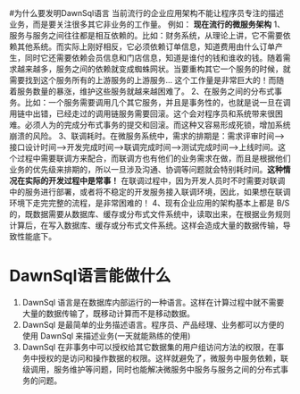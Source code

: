 #为什么要发明DawnSql语言
当前流行的企业应用架构不能让程序员专注的描述业务，而是要关注很多其它非业务的工作量。
例如：
**现在流行的微服务架构**
1、服务与服务之间往往都是相互依赖的。比如：财务系统，从理论上讲，它不需要依赖其他系统。而实际上刚好相反，它必须依赖订单信息，知道费用由什么订单产生，同时它还需要依赖会员信息和门店信息，知道是谁付的钱和谁收的钱。随着需求越来越多，服务之间的依赖就变成蜘蛛网状。当要重构其它一个服务的时候，就需要找到这个服务所有的上游服务的上游服务... 这个工作量是非常巨大的！而随着服务数量的暴涨，维护这些服务就越来越困难了。
2、在服务之间的分布式事务。比如：一个服务需要调用几个其它服务，并且是事务性的，也就是说一旦在调用链中出错，已经走过的调用链服务需要回滚。这个会对程序员和系统带来很困难。必须人为的完成分布式事务的提交和回滚。而这种又容易形成死锁，增加系统崩溃的风险。
3、联调耗时。在微服务系统中，需求的排期是：需求评审时间——>接口设计时间——>开发完成时间——>联调完成时间——>测试完成时间——>上线时间。这个过程中需要联调方来配合，而联调方也有他们的业务需求在做，而且是根据他们业务的优先级来排期的，所以一旦涉及沟通、协调等问题就会特别耗时间。**这种情况在实际的开发过程中是常事！** 在联调过程中，因为开发人员时不时需要对联调中的服务进行部署，或者将不稳定的开发服务接入联调环境，因此，如果想在联调环境下走完完整的流程，是非常困难的！
4、现有企业应用的架构基本上都是 B/S 的，既数据需要从数据库、缓存或分布式文件系统中，读取出来，在根据业务规则计算后，在写入数据库、缓存或分布式文件系统。这样会造成大量的数据传输，导致性能底下。

# DawnSql语言能做什么
1. DawnSql 语言是在数据库内部运行的一种语言。这样在计算过程中就不需要大量的数据传输了，既移动计算而不是移动数据。
2. DawnSql 是最简单的业务描述语言。程序员、产品经理、业务都可以方便的使用 DawnSql 来描述业务(一天就能熟练的使用)
3. DawnSql 在非事务中可以授权给其它数据集的用户组访问方法的权限，在事务中授权的是访问和操作数据的权限。这样就避免了，微服务中服务依赖，联级调用，服务维护等问题，同时也能解决微服务中服务与服务之间的分布式事务的问题。


























